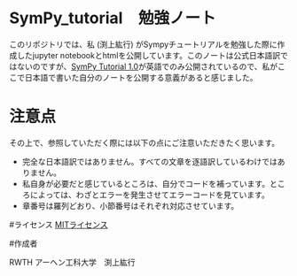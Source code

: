 # SymPy_tutorial　勉強ノート
このリポジトリでは、私 (渕上紘行) がSympyチュートリアルを勉強した際に作成したjupyter notebookとhtmlを公開しています。このノートは公式日本語訳ではないのですが、[SymPy Tutorial 1.0](http://docs.sympy.org/latest/tutorial/index.html)が英語でのみ公開されているので、私がここで日本語で書いた自分のノートを公開する意義があると感じました。

# 注意点
その上で、参照していただく際には以下の点にご注意いただきたく思います。

- 完全な日本語訳ではありません。すべての文章を逐語訳しているわけではありません。
- 私自身が必要だと感じているところは、自分でコードを補っています。ところによっては、わざとエラーを発生させてエラーコードを見ています。
- 章番号は羅列どおり、小節番号はそれぞれ対応させています。

#ライセンス
[MITライセンス](https://ja.wikipedia.org/wiki/MIT_License)

#作成者

RWTH アーヘン工科大学　渕上紘行

